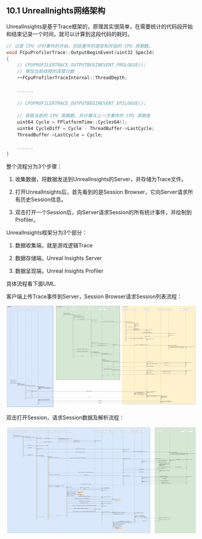## 10.1 UnrealInights网络架构

UnrealInsights是基于Trace框架的，原理其实很简单，在需要统计的代码段开始和结束记录一个时间，就可以计算到这段代码的耗时。

```c++
// 记录 CPU 计时事件的开始，包括事件的类型和开始的 CPU 周期数。
void FCpuProfilerTrace::OutputBeginEvent(uint32 SpecId)
{
	// CPUPROFILERTRACE_OUTPUTBEGINEVENT_PROLOGUE();
	// 增加当前线程的深度计数
	++FCpuProfilerTraceInternal::ThreadDepth;

	......
	
	// CPUPROFILERTRACE_OUTPUTBEGINEVENT_EPILOGUE();

	// 获取当前的 CPU 周期数，并计算与上一次事件的 CPU 周期差
	uint64 Cycle = FPlatformTime::Cycles64();
	uint64 CycleDiff = Cycle - ThreadBuffer->LastCycle;
	ThreadBuffer->LastCycle = Cycle;

    ......
}
```

整个流程分为3个步骤：

1. 收集数据，将数据发送到UnrealInsights的Server，并存储为Trace文件。

2. 打开UnrealInsights后，首先看到的是Session Browser，它向Server请求所有历史Session信息。

3. 双击打开一个Session后，向Server请求Session的所有统计事件，并绘制到Profiler。

UnrealInsights框架分为3个部分：

1. 数据收集端，就是游戏逻辑Trace

2. 数据存储端，Unreal Insights Server

3. 数据呈现端，Unreal Insights Profiler

具体流程看下面UML.

客户端上传Trace事件到Server，Session Browser请求Session列表流程：

![](../../imgs/unreal_insights/unreal_insights_session_browser.jpg)

双击打开Session，请求Session数据及解析流程：

![](../../imgs/unreal_insights/unreal_insights.jpg)